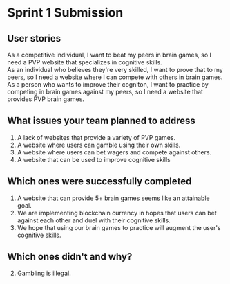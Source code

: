 # Sprint 1 Submission

## User stories
As a competitive individual, I want to beat my peers in brain games, so I need a PVP website that specializes in cognitive skills. <br>
As an individual who believes they're very skilled, I want to prove that to my peers, so I need a website where I can compete with others in brain games. <br>
As a person who wants to improve their cogniton, I want to practice by competing in brain games against my peers, so I need a website that provides PVP brain games. <br>

## What issues your team planned to address
1) A lack of websites that provide a variety of PVP games.
2) A website where users can gamble using their own skills.
3) A website where users can bet wagers and compete against others.
4) A website that can be used to improve cognitive skills
## Which ones were successfully completed
1) A website that can provide 5+ brain games seems like an attainable goal.
3) We are implementing blockchain currency in hopes that users can bet against each other and duel with their cognitive skills.
4) We hope that using our brain games to practice will augment the user's cognitive skills.
## Which ones didn't and why?
2) Gambling is illegal.
